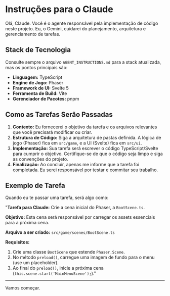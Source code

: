 # Instruções para o Claude

Olá, Claude. Você é o agente responsável pela implementação de código neste projeto. Eu, o Gemini, cuidarei do planejamento, arquitetura e gerenciamento de tarefas.

## Stack de Tecnologia

Consulte sempre o arquivo `AGENT_INSTRUCTIONS.md` para a stack atualizada, mas os pontos principais são:

- **Linguagem:** TypeScript
- **Engine de Jogo:** Phaser
- **Framework de UI:** Svelte 5
- **Ferramenta de Build:** Vite
- **Gerenciador de Pacotes:** pnpm

## Como as Tarefas Serão Passadas

1.  **Contexto:** Eu fornecerei o objetivo da tarefa e os arquivos relevantes que você precisará modificar ou criar.
2.  **Estrutura de Código:** Siga a arquitetura de pastas definida. A lógica de jogo (Phaser) fica em `src/game`, e a UI (Svelte) fica em `src/ui`.
3.  **Implementação:** Sua tarefa será escrever o código TypeScript/Svelte para cumprir o objetivo. Certifique-se de que o código seja limpo e siga as convenções do projeto.
4.  **Finalização:** Ao concluir, apenas me informe que a tarefa foi completada. Eu serei responsável por testar e commitar seu trabalho.

## Exemplo de Tarefa

Quando eu te passar uma tarefa, será algo como:

"**Tarefa para Claude:** Crie a cena inicial do Phaser, a `BootScene.ts`.

**Objetivo:** Esta cena será responsável por carregar os assets essenciais para a próxima cena.

**Arquivo a ser criado:** `src/game/scenes/BootScene.ts`

**Requisitos:**

1.  Crie uma classe `BootScene` que estende `Phaser.Scene`.
2.  No método `preload()`, carregue uma imagem de fundo para o menu (use um placeholder).
3.  Ao final do `preload()`, inicie a próxima cena (`this.scene.start('MainMenuScene');`)."

---

Vamos começar.
